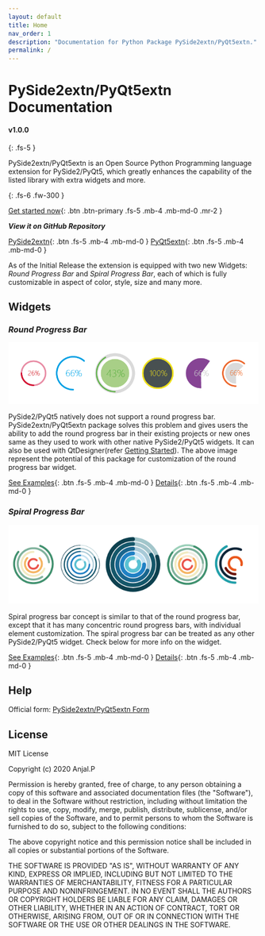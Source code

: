 ```yaml
---
layout: default
title: Home
nav_order: 1
description: "Documentation for Python Package PySide2extn/PyQt5extn."
permalink: /
---
```


# **PySide2extn/PyQt5extn Documentation** 

#### v1.0.0

{: .fs-5 }

PySide2extn/PyQt5extn is an Open Source Python Programming language extension for PySide2/PyQt5, which greatly enhances the capability of the listed library with extra widgets and more. 

{: .fs-6 .fw-300 }

[Get started now](pages/get_started){: .btn .btn-primary .fs-5 .mb-4 .mb-md-0 .mr-2 }

***View it on GitHub Repository***

[PySide2extn](https://github.com/anjalp/PySide2extn){: .btn .fs-5 .mb-4 .mb-md-0 }    [PyQt5extn](https://github.com/anjalp/PyQt5extn){: .btn .fs-5 .mb-4 .mb-md-0 }



As of the Initial Release the extension is equipped with two new Widgets: *Round Progress Bar* and *Spiral Progress Bar*, each of which is fully customizable in aspect of color, style, size and many more.

## Widgets

### *Round Progress Bar*

<p align="center">
  <img src="pages/assets/rpb.png">
</p>

PySide2/PyQt5 natively does not support a round progress bar. PySide2extn/PyQt5extn package solves this problem and gives users the ability to add the round progress bar in their existing projects or new ones same as they used to work with other native PySide2/PyQt5 widgets. It can also be used with QtDesigner(refer [Getting Started](pages/get_started#using-with-qtdesigner)). The above image represent the potential of this package for customization of the round progress bar widget.

[See Examples](pages/examples/rpbExamples){: .btn .fs-5 .mb-4 .mb-md-0 } [Details](/pages/class/rpbClass){: .btn .fs-5 .mb-4 .mb-md-0 }

### *Spiral Progress Bar*

<p align="center">
  <img src="/pages/assets/spb.png">
</p>
Spiral progress bar concept is similar to that of the round progress bar, except that it has many concentric round progress bars, with individual element customization. The spiral progress bar can be treated as any other PySide2/PyQt5 widget. Check below for more info on the widget.

[See Examples](pages/examples/spbExamples){: .btn .fs-5 .mb-4 .mb-md-0 }  [Details](/pages/class/spbClass){: .btn .fs-5 .mb-4 .mb-md-0 }

## Help

Official form: [PySide2extn/PyQt5extn Form](https://forms.gle/yfKVK85sLLMJMCfJA)

## License

MIT License

Copyright (c) 2020 Anjal.P

Permission is hereby granted, free of charge, to any person obtaining a copy of this software and associated documentation files (the "Software"), to deal in the Software without restriction, including without limitation the rights to use, copy, modify, merge, publish, distribute, sublicense, and/or sell copies of the Software, and to permit persons to whom the Software is furnished to do so, subject to the following conditions:

The above copyright notice and this permission notice shall be included in all copies or substantial portions of the Software.

THE SOFTWARE IS PROVIDED "AS IS", WITHOUT WARRANTY OF ANY KIND, EXPRESS OR IMPLIED, INCLUDING BUT NOT LIMITED TO THE WARRANTIES OF MERCHANTABILITY, FITNESS FOR A PARTICULAR PURPOSE AND NONINFRINGEMENT. IN NO EVENT SHALL THE AUTHORS OR COPYRIGHT HOLDERS BE LIABLE FOR ANY CLAIM, DAMAGES OR OTHER LIABILITY, WHETHER IN AN ACTION OF CONTRACT, TORT OR OTHERWISE, ARISING FROM, OUT OF OR IN CONNECTION WITH THE SOFTWARE OR THE USE OR OTHER DEALINGS IN THE SOFTWARE.



